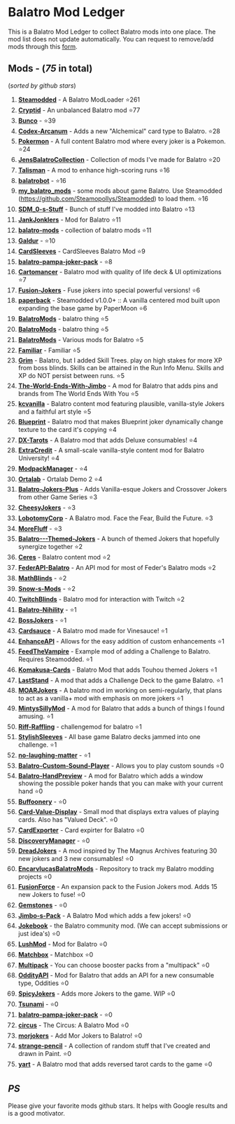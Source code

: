 # Balatro Mod Ledger
This is a Balatro Mod Ledger to collect Balatro mods into one place. The mod list does not update automatically.
You can request to remove/add mods through this [form]().
## Mods - (*75* in total)
(*sorted by github stars*)
1. **[Steamodded](https://github.com/Steamopollys/Steamodded)** - A Balatro ModLoader ⭐261
1. **[Cryptid](https://github.com/MathIsFun0/Cryptid)** - An unbalanced Balatro mod ⭐77
1. **[Bunco](https://github.com/Firch/Bunco)** -  ⭐39
1. **[Codex-Arcanum](https://github.com/itayfeder/Codex-Arcanum)** - Adds a new "Alchemical" card type to Balatro. ⭐28
1. **[Pokermon](https://github.com/InertSteak/Pokermon)** - A full content Balatro mod where every joker is a Pokemon. ⭐24
1. **[JensBalatroCollection](https://github.com/jenwalter666/JensBalatroCollection)** - Collection of mods I've made for Balatro ⭐20
1. **[Talisman](https://github.com/MathIsFun0/Talisman)** - A mod to enhance high-scoring runs ⭐16
1. **[balatrobot](https://github.com/besteon/balatrobot)** -  ⭐16
1. **[my_balatro_mods](https://github.com/betmma/my_balatro_mods)** - some mods about game Balatro. Use Steamodded (https://github.com/Steamopollys/Steamodded) to load them. ⭐16
1. **[SDM_0-s-Stuff](https://github.com/SDM0/SDM_0-s-Stuff)** - Bunch of stuff I've modded into Balatro ⭐13
1. **[JankJonklers](https://github.com/spikeof2010/JankJonklers)** - Mod for Balatro ⭐11
1. **[balatro-mods](https://github.com/nicholassam6425/balatro-mods)** - collection of balatro mods ⭐11
1. **[Galdur](https://github.com/Eremel/Galdur)** -  ⭐10
1. **[CardSleeves](https://github.com/larswijn/CardSleeves)** - CardSleeves Balatro Mod  ⭐9
1. **[balatro-pampa-joker-pack](https://github.com/batabata3/balatro-pampa-joker-pack)** -  ⭐8
1. **[Cartomancer](https://github.com/stupxd/Cartomancer)** - Balatro mod with quality of life deck & UI optimizations ⭐7
1. **[Fusion-Jokers](https://github.com/itayfeder/Fusion-Jokers)** - Fuse jokers into special powerful versions! ⭐6
1. **[paperback](https://github.com/GitNether/paperback)** - Steamodded v1.0.0+ :: A vanilla centered mod built upon expanding the base game by PaperMoon ⭐6
1. **[BalatroMods](https://github.com/Mysthaps/BalatroMods)** - balatro thing ⭐5
1. **[BalatroMods](https://github.com/Mysthaps/BalatroMods)** - balatro thing ⭐5
1. **[BalatroMods](https://github.com/Wiwiweb/BalatroMods)** - Various mods for Balatro ⭐5
1. **[Familiar](https://github.com/RattlingSnow353/Familiar)** - Familiar ⭐5
1. **[Grim](https://github.com/Mathguy23/Grim)** - Balatro, but I added Skill Trees. play on high stakes for more XP from boss blinds. Skills can be attained in the Run Info Menu. Skills and XP do NOT persist between runs. ⭐5
1. **[The-World-Ends-With-Jimbo](https://github.com/parchmentEngineer/The-World-Ends-With-Jimbo)** - A mod for Balatro that adds pins and brands from The World Ends With You ⭐5
1. **[kcvanilla](https://github.com/kcgidw/kcvanilla)** - Balatro content mod featuring plausible, vanilla-style Jokers and a faithful art style ⭐5
1. **[Blueprint](https://github.com/stupxd/Blueprint)** - Balatro mod that makes Blueprint joker dynamically change texture to the card it's copying ⭐4
1. **[DX-Tarots](https://github.com/JeffVi/DX-Tarots)** - A Balatro mod that adds Deluxe consumables! ⭐4
1. **[ExtraCredit](https://github.com/GuilloryCraft/ExtraCredit)** - A small-scale vanilla-style content mod for Balatro University! ⭐4
1. **[ModpackManager](https://github.com/Dimserene/ModpackManager)** -  ⭐4
1. **[Ortalab](https://github.com/Eremel/Ortalab)** - Ortalab Demo 2 ⭐4
1. **[Balatro-Jokers-Plus](https://github.com/KaviD-115/Balatro-Jokers-Plus)** - Adds Vanilla-esque Jokers and Crossover Jokers from other Game Series ⭐3
1. **[CheesyJokers](https://github.com/ilikecheese0/CheesyJokers)** -  ⭐3
1. **[LobotomyCorp](https://github.com/Mysthaps/LobotomyCorp)** - A Balatro mod. Face the Fear, Build the Future. ⭐3
1. **[MoreFluff](https://github.com/notmario/MoreFluff)** -  ⭐3
1. **[Balatro---Themed-Jokers](https://github.com/BlizzowX/Balatro---Themed-Jokers)** - A bunch of themed Jokers that hopefully synergize together ⭐2
1. **[Ceres](https://github.com/nekojoe/Ceres)** - Balatro content mod ⭐2
1. **[FederAPI-Balatro](https://github.com/itayfeder/FederAPI-Balatro)** - An API mod for most of Feder's Balatro mods ⭐2
1. **[MathBlinds](https://github.com/Bazinga9000/MathBlinds)** -  ⭐2
1. **[Snow-s-Mods](https://github.com/RattlingSnow353/Snow-s-Mods)** -  ⭐2
1. **[TwitchBlinds](https://github.com/SleepyG11/TwitchBlinds)** - Balatro mod for interaction with Twitch ⭐2
1. **[Balatro-Nihility](https://github.com/ascriptmaster/Balatro-Nihility)** -  ⭐1
1. **[BossJokers](https://github.com/KilledByLava/BossJokers)** -  ⭐1
1. **[Cardsauce](https://github.com/BarrierTrio/Cardsauce)** - A Balatro mod made for Vinesauce! ⭐1
1. **[EnhanceAPI](https://github.com/Numbuh214/EnhanceAPI)** - Allows for the easy addition of custom enhancements ⭐1
1. **[FeedTheVampire](https://github.com/morpline/FeedTheVampire)** - Example mod of adding a Challenge to Balatro. Requires Steamodded. ⭐1
1. **[Komakusa-Cards](https://github.com/AvilionAMillion/Komakusa-Cards)** - Balatro Mod that adds Touhou themed Jokers ⭐1
1. **[LastStand](https://github.com/Tucaonormal/LastStand)** - A mod that adds a Challenge Deck to the game Balatro. ⭐1
1. **[MOARJokers](https://github.com/MrSmoothieHuman1/MOARJokers)** - A balatro mod im working on semi-regularly, that plans to act as a vanilla+ mod with emphasis on more jokers ⭐1
1. **[MintysSillyMod](https://github.com/wingedcatgirl/MintysSillyMod)** - A mod for Balatro that adds a bunch of things I found amusing. ⭐1
1. **[Riff-Raffling](https://github.com/UppedHealer8521/Riff-Raffling)** - challengemod for balatro ⭐1
1. **[StylishSleeves](https://github.com/Aurelius7309/StylishSleeves)** - All base game Balatro decks jammed into one challenge. ⭐1
1. **[no-laughing-matter](https://github.com/Minirebel/no-laughing-matter)** -  ⭐1
1. **[Balatro-Custom-Sound-Player](https://github.com/Infarcactus/Balatro-Custom-Sound-Player)** - Allows you to play custom sounds ⭐0
1. **[Balatro-HandPreview](https://github.com/lshtech/Balatro-HandPreview)** - A mod for Balatro which adds a window showing the possible poker hands that you can make with your current hand ⭐0
1. **[Buffoonery](https://github.com/pinkmaggit-hub/Buffoonery)** -  ⭐0
1. **[Card-Value-Display](https://github.com/art-muncher/Card-Value-Display)** - Small mod that displays extra values of playing cards. Also has "Valued Deck". ⭐0
1. **[CardExporter](https://github.com/lshtech/CardExporter)** - Card expirter for Balatro ⭐0
1. **[DiscoveryManager](https://github.com/lshtech/DiscoveryManager)** -  ⭐0
1. **[DreadJokers](https://github.com/LunaAstraCassiopeia/DreadJokers)** - A mod inspired by The Magnus Archives featuring 30 new jokers and 3 new consumables! ⭐0
1. **[EncarvlucasBalatroMods](https://github.com/encarvlucas/EncarvlucasBalatroMods)** - Repository to track my Balatro modding projects ⭐0
1. **[FusionForce](https://github.com/LunaAstraCassiopeia/FusionForce)** - An expansion pack to the Fusion Jokers mod. Adds 15 new Jokers to fuse! ⭐0
1. **[Gemstones](https://github.com/0fficialHalo/Gemstones)** -  ⭐0
1. **[Jimbo-s-Pack](https://github.com/art-muncher/Jimbo-s-Pack)** - A Balatro Mod which adds a few jokers! ⭐0
1. **[Jokebook](https://github.com/Minirebel/Jokebook)** - the Balatro community mod. (We can accept submissions or just idea's) ⭐0
1. **[LushMod](https://github.com/lshtech/LushMod)** - Mod for Balatro ⭐0
1. **[Matchbox](https://github.com/lshtech/Matchbox)** - Matchbox ⭐0
1. **[Multipack](https://github.com/snowylight/Multipack)** - You can choose booster packs from a "multipack" ⭐0
1. **[OddityAPI](https://github.com/AutumnMood924/OddityAPI)** - Mod for Balatro that adds an API for a new consumable type, Oddities ⭐0
1. **[SpicyJokers](https://github.com/RitchieDimaria/SpicyJokers)** - Adds more Jokers to the game. WIP ⭐0
1. **[Tsunami](https://github.com/Maratby/Tsunami)** -  ⭐0
1. **[balatro-pampa-joker-pack](https://github.com/lshtech/balatro-pampa-joker-pack)** -  ⭐0
1. **[circus](https://github.com/jrings/circus)** - The Circus: A Balatro Mod ⭐0
1. **[morjokers](https://github.com/lshtech/morjokers)** - Add Mor Jokers to Balatro! ⭐0
1. **[strange-pencil](https://github.com/DigitalDetective47/strange-pencil)** - A collection of random stuff that I've created and drawn in Paint. ⭐0
1. **[yart](https://github.com/DigitalDetective47/yart)** - A Balatro mod that adds reversed tarot cards to the game ⭐0
## *PS*
Please give your favorite mods github stars. It helps with Google results and is a good motivator.
